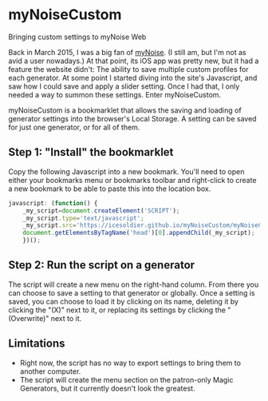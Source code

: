 # myNoiseCustom

Bringing custom settings to myNoise Web

Back in March 2015, I was a big fan of [myNoise][]. (I still am, but I'm not as avid a user
nowadays.) At that point, its iOS app was pretty new, but it had a feature the website didn't:
The ability to save multiple custom profiles for each generator. At some point I started diving
into the site's Javascript, and saw how I could save and apply a slider setting. Once I had that,
I only needed a way to summon these settings. Enter myNoiseCustom.

[myNoise]: http://mynoise.net

myNoiseCustom is a bookmarklet that allows the saving and loading of generator settings into the
browser's Local Storage. A setting can be saved for just one generator, or for all of them.

## Step 1: "Install" the bookmarklet

Copy the following Javascript into a new bookmark. You'll need to open either your bookmarks menu
or bookmarks toolbar and right-click to create a new bookmark to be able to paste this into the
location box.

```js
javascript: (function() {
    _my_script=document.createElement('SCRIPT');
    _my_script.type='text/javascript';
    _my_script.src='https://icesoldier.github.io/myNoiseCustom/myNoiseCustom.js?x='+(Math.random());
    document.getElementsByTagName('head')[0].appendChild(_my_script);
    })();
```

## Step 2: Run the script on a generator

The script will create a new menu on the right-hand column. From there you can choose to save a
setting to that generator or globally. Once a setting is saved, you can choose to load it by
clicking on its name, deleting it by clicking the "(X)" next to it, or replacing its settings by
clicking the "(Overwrite)" next to it.

## Limitations

* Right now, the script has no way to export settings to bring them to another computer.
* The script will create the menu section on the patron-only Magic Generators, but it currently
  doesn't look the greatest.
